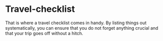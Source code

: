 # Travel-checklist
That is where a travel checklist comes in handy. By listing things out systematically, you can ensure that you do not forget anything crucial and that your trip goes off without a hitch.
